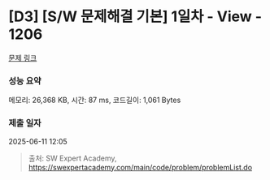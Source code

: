 # [D3] [S/W 문제해결 기본] 1일차 - View - 1206 

[문제 링크](https://swexpertacademy.com/main/code/problem/problemDetail.do?contestProbId=AV134DPqAA8CFAYh) 

### 성능 요약

메모리: 26,368 KB, 시간: 87 ms, 코드길이: 1,061 Bytes

### 제출 일자

2025-06-11 12:05



> 출처: SW Expert Academy, https://swexpertacademy.com/main/code/problem/problemList.do